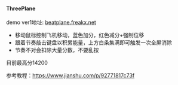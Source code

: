 #### ThreePlane

demo ver1地址: [beatplane.freakx.net](http://www.beatplane.freakx.net)

* 移动鼠标控制飞机移动，蓝色加分，红色减分+强制位移
* 跟着节奏敲击键盘以积累能量，上方白条集满即可触发一次全屏消除
* 节奏不对会扣除大量分数，不要乱按

目前最高分14200

参考教程：https://www.jianshu.com/p/92771817c73f



